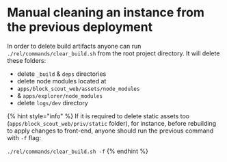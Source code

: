 # Manual cleaning an instance from the previous deployment

In order to delete build artifacts anyone can run `./rel/commands/clear_build.sh` from the root project directory. It will delete these folders:

* delete `_build` & `deps` directories
* delete node modules located at
* `apps/block_scout_web/assets/node_modules`
* & `apps/explorer/node_modules`
* delete `logs/dev` directory

{% hint style="info" %}
If it is required to delete static assets too \(`apps/block_scout_web/priv/static` folder\), for instance, before rebuilding to apply changes to front-end, anyone should run the previous command with `-f` flag:

`./rel/commands/clear_build.sh -f`
{% endhint %}


